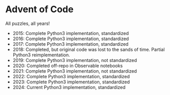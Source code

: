 # Advent of Code
All puzzles, all years!

- 2015: Complete Python3 implementation, standardized
- 2016: Complete Python3 implementation, standardized
- 2017: Complete Python3 implementation, standardized
- 2018: Completed, but original code was lost to the sands of time. Partial Python3 reimplementation.
- 2019: Complete Python3 implementation, not standardized
- 2020: Completed off-repo in Observable notebooks
- 2021: Complete Python3 implementation, not standardized
- 2022: Complete Python3 implementation, standardized
- 2023: Complete Python3 implementation, standardized
- 2024: Current Python3 implementation, standardized